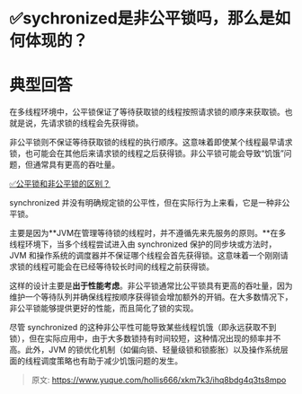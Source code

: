 # ✅sychronized是非公平锁吗，那么是如何体现的？

# 典型回答


在多线程环境中，公平锁保证了等待获取锁的线程按照请求锁的顺序来获取锁。也就是说，先请求锁的线程会先获得锁。



非公平锁则不保证等待获取锁的线程的执行顺序。这意味着即使某个线程最早请求锁，也可能会在其他后来请求锁的线程之后获得锁。非公平锁可能会导致“饥饿”问题，但通常具有更高的吞吐量。



[✅公平锁和非公平锁的区别？](https://www.yuque.com/hollis666/xkm7k3/bnt978)



synchronized 并没有明确规定锁的公平性，但在实际行为上来看，它是一种非公平锁。



主要是因为**JVM在管理等待锁的线程时，并不遵循先来先服务的原则。**在多线程环境下，当多个线程尝试进入由 synchronized 保护的同步块或方法时，JVM 和操作系统的调度器并不保证哪个线程会首先获得锁。这意味着一个刚刚请求锁的线程可能会在已经等待较长时间的线程之前获得锁。



这样的设计主要是**出于性能考虑**。非公平锁通常比公平锁具有更高的吞吐量，因为维护一个等待队列并确保线程按顺序获得锁会增加额外的开销。在大多数情况下，非公平锁能够提供更好的性能，而且简化了锁的实现。



尽管 synchronized 的这种非公平性可能导致某些线程饥饿（即永远获取不到锁），但在实际应用中，由于大多数锁持有时间较短，这种情况出现的频率并不高。此外，JVM 的锁优化机制（如偏向锁、轻量级锁和锁膨胀）以及操作系统层面的线程调度策略也有助于减少饥饿问题的发生。



> 原文: <https://www.yuque.com/hollis666/xkm7k3/ihq8bdg4q3ts8mpo>